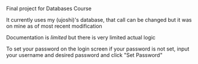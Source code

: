 Final project for Databases Course

It currently uses my (ujoshi)'s database, that call can be changed but it was on mine as of most recent modification

Documentation is *limited* but there is very limited actual logic

To set your password on the login screen if your password is not set, input your username and desired password and click "Set Password"
